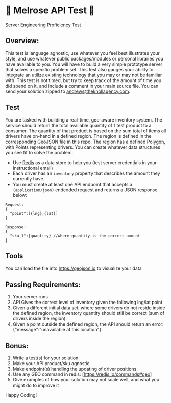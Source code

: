 # 🤖 Melrose API Test 🤖
Server Engineering Proficiency Test

## Overview:
This test is language agnostic, use whatever you feel best illustrates your style, and use whatever public packages/modules or personal libraries you have available to you. You will have to build a very simple prototype server that solves a specific problem set.  This test also gauges your ability to integrate an utilize existing technology that you may or may not be familiar with.  This test is not timed, but try to keep track of the amount of time you did spend on it, and include a comment in your main source file.  You can send your solution zipped to andrew@theknollagency.com.

## Test
You are tasked with building a real-time, geo-aware inventory system.  The service should return the total available quantity of 1 test product to a consumer. The quantity of that product is based on the sum total of items all drivers have on-hand in a defined region. The region is defined in the corresponding GeoJSON file in this repo. The region has a defined Polygon, with Points representing drivers.  You can create whatever data structures you see fit to solve the problem.

* Use [Redis](https://redis.io/clients) as a data store to help you (test server credentials in your instructional email)
* Each driver has an `inventory` property that describes the amount they currently have.   
* You must create at least one API endpoint that accepts a `(application/json)` endcoded request and returns a JSON response below:

```
Request:
{
  "point":[{lng},{lat}]
}

Response:
{
  "sku_1":{quantity} //where quantity is the correct amount
}
```

## Tools
You can load the file into https://geojson.io to visualize your data


## Passing Requirements:
1. Your server runs
2. API Gives the correct level of inventory given the following lng/lat point
3. Given a different initial data set, where some drivers do not reside inside the defined region, the inventory quantity should still be correct (sum of drivers inside the region).
4. Given a point outside the defined region, the API should return an error: {"message":"unavailable at this location"}

## Bonus:
1. Write a test(s) for your solution
2. Make your API product/sku agnostic
3. Make endpoint(s) handling the updating of driver positions.
4. Use any GEO command in redis: [https://redis.io/commands#geo]
5. Give examples of how your solution may not scale well, and what you might do to improve it

Happy Coding!
